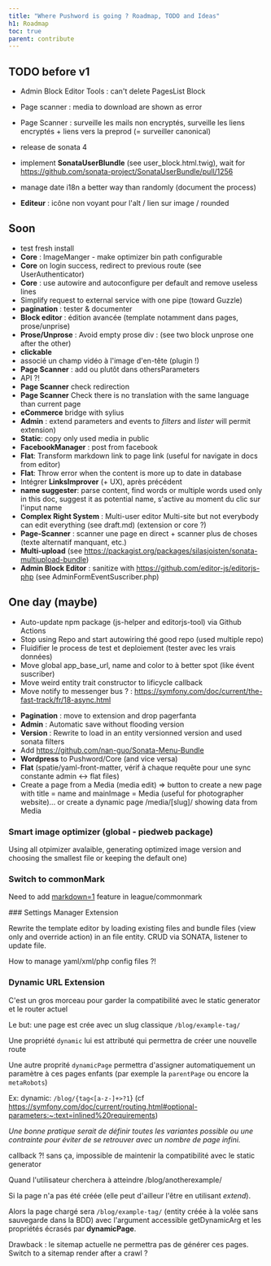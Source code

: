 ```yaml
---
title: "Where Pushword is going ? Roadmap, TODO and Ideas"
h1: Roadmap
toc: true
parent: contribute
---
```


## TODO before v1

-   Admin Block Editor Tools : can't delete PagesList Block
-   Page scanner : media to download are shown as error
-   Page Scanner : surveille les mails non encryptés, surveille les liens encryptés + liens vers la preprod (= surveiller canonical)
-   release de sonata 4
-   implement **SonataUserBlundle** (see user_block.html.twig), wait for https://github.com/sonata-project/SonataUserBundle/pull/1256
-   manage date i18n a better way than randomly (document the process)

-   **Editeur** : icône non voyant pour l'alt / lien sur image / rounded

## Soon

-   test fresh install
-   **Core** : ImageManger - make optimizer bin path configurable
-   **Core** on login success, redirect to previous route (see UserAuthenticator)
-   **Core** : use autowire and autoconfigure per default and remove useless lines
-   Simplify request to external service with one pipe (toward Guzzle)
-   **pagination** : tester & documenter
-   **Block editor** : édition avancée (template notamment dans pages, prose/unprise)
-   **Prose/Unprose** : Avoid empty prose div : (see two block unprose one after the other)
-   **clickable**
-   associé un champ vidéo à l'image d'en-tête (plugin !)
-   **Page Scanner** : add <!-- page-scanner-ignore: what to ignore --> ou plutôt dans othersParameters
-   API ?!
-   **Page Scanner** check redirection
-   **Page Scanner** Check there is no translation with the same language than current page
-   **eCommerce** bridge with sylius
-   **Admin** : extend parameters and events to _filters_ and _lister_ will permit extension)
-   **Static**: copy only used media in public
-   **FacebookManager** : post from facebook
-   **Flat**: Transform markdown link to page link (useful for navigate in docs from editor)
-   **Flat**: Throw error when the content is more up to date in database
-   Intégrer **LinksImprover** (+ UX), après précédent
-   **name suggester**: parse content, find words or multiple words used only in this doc, suggest it as potential name, s'active au moment du clic sur l'input name
-   **Complex Right System** : Multi-user editor Multi-site but not everybody can edit everything (see draft.md) (extension or core ?)
-   **Page-Scanner** : scanner une page en direct + scanner plus de choses (texte alternatif manquant, etc.)
-   **Multi-upload** (see https://packagist.org/packages/silasjoisten/sonata-multiupload-bundle)
-   **Admin Block Editor** : sanitize with https://github.com/editor-js/editorjs-php (see AdminFormEventSuscriber.php)

## One day (maybe)

-   Auto-update npm package (js-helper and editorjs-tool) via Github Actions
-   Stop using Repo and start autowiring thé good repo (used multiple repo)
-   Fluidifier le process de test et deploiement (tester avec les vrais données)
-   Move global app_base_url, name and color to à better spot (like évent suscriber)
-   Move weird entity trait constructor to lificycle callback
-   Move notify to messenger bus ? : https://symfony.com/doc/current/the-fast-track/fr/18-async.html

*   **Pagination** : move to extension and drop pagerfanta
*   **Admin** : Automatic save without flooding version
*   **Version** : Rewrite to load in an entity versionned version and used sonata filters
*   Add https://github.com/nan-guo/Sonata-Menu-Bundle
*   **Wordpress** to Pushword/Core (and vice versa)
*   **Flat** (spatie/yaml-front-matter, vérif à chaque requête pour une sync constante admin <-> flat files)
*   Create a page from a Media (media edit) => button to create a new page with title = name and mainImage = Media
    (useful for photographer website)... or create a dynamic page /media/[slug]/ showing data from Media

### Smart image optimizer (global - piedweb package)

Using all otpimizer avalaible, generating optimized image version and choosing the smallest file or keeping the default one)

### Switch to commonMark

Need to add [markdown=1](https://spec.commonmark.org/0.29/#example-158:~:text=markdown%3D1) feature in league/commonmark

### Settings Manager <smal>Extension</smal>

Rewrite the template editor by loading existing files and bundle files (view only and override action) in an file entity. CRUD via SONATA, listener to update file.

How to manage yaml/xml/php config files ?!

### Dynamic URL <smal>Extension</smal>

C'est un gros morceau pour garder la compatibilité avec le static generator et le router actuel

Le but: une page est crée avec un slug classique `/blog/example-tag/`

Une propriété `dynamic` lui est attributé qui permettra de créer une nouvelle route

Une autre proprité `dynamicPage` permettra d'assigner automatiquement un paramètre à ces pages enfants
(par exemple la `parentPage` ou encore la `metaRobots`)

Ex: dynamic: `/blog/{tag<[a-z-]+>?1`} (cf https://symfony.com/doc/current/routing.html#optional-parameters:~:text=inlined%20requirements)

_Une bonne pratique serait de définir toutes les variantes possible ou une contrainte pour éviter de se retrouver avec un nombre de page infini._

callback ?! sans ça, impossible de maintenir la compatibilité avec le static generator

Quand l'utilisateur cherchera à atteindre /blog/anotherexample/

Si la page n'a pas été créée (elle peut d'ailleur l'être en utilisant _extend_).

Alors la page chargé sera `/blog/example-tag/` (entity créée à la volée sans sauvegarde dans la BDD)
avec l'argument accessible getDynamicArg et les propriétés écrasés par **dynamicPage**.

Drawback : le sitemap actuelle ne permettra pas de générer ces pages. Switch to a sitemap render after a crawl ?
